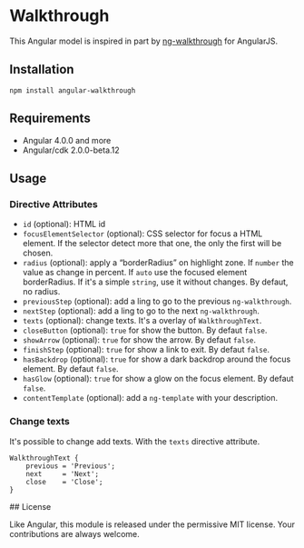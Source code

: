 # Walkthrough

This Angular model is inspired in part by [ng-walkthrough](https://github.com/souly1/ng-walkthrough) for AngularJS.

## Installation

```
npm install angular-walkthrough
```

## Requirements

- Angular 4.0.0 and more
- Angular/cdk 2.0.0-beta.12

## Usage

### Directive Attributes

- `id`  (optional): HTML id
- `focusElementSelector`  (optional): CSS selector for focus a HTML element. If the selector detect more that one, the only the first will be chosen.
- `radius`  (optional): apply a “borderRadius” on highlight zone. If `number` the value as change in percent. If `auto` use the focused element borderRadius. If it's a simple `string`, use it without changes. By defaut, no radius.
- `previousStep`  (optional): add a ling to go to the previous `ng-walkthrough`.
- `nextStep`  (optional): add a ling to go to the next `ng-walkthrough`.
- `texts`  (optional): change texts. It's a overlay of `WalkthroughText`.
- `closeButton`  (optional): `true` for show the button. By defaut `false`.
- `showArrow`  (optional): `true` for show the arrow. By defaut `false`.
- `finishStep`  (optional): `true` for show a link to exit. By defaut `false`.
- `hasBackdrop`  (optional): `true` for show a dark backdrop around the focus element. By defaut `false`.
- `hasGlow`  (optional): `true` for show a glow on the focus element. By defaut `false`.
- `contentTemplate` (optional): add a `ng-template` with your description.

### Change texts

It's possible to change add texts. With the `texts`  directive attribute.

```
WalkthroughText {
    previous = 'Previous';
    next     = 'Next';
    close    = 'Close';
}
```

## License

Like Angular, this module is released under the permissive MIT license. Your contributions are always welcome.

